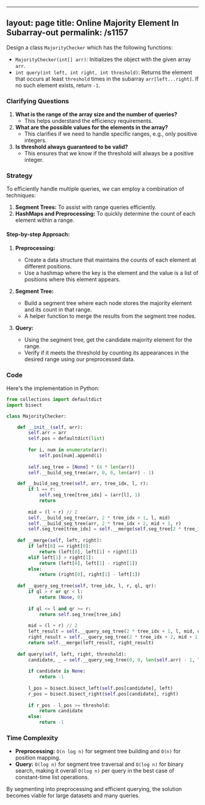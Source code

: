 
---
layout: page
title:  Online Majority Element In Subarray-out
permalink: /s1157
---
Design a class `MajorityChecker` which has the following functions:

- `MajorityChecker(int[] arr)`: Initializes the object with the given array `arr`.
- `int query(int left, int right, int threshold)`: Returns the element that occurs at least `threshold` times in the subarray `arr[left...right]`. If no such element exists, return `-1`.

### Clarifying Questions
1. **What is the range of the array size and the number of queries?**
   - This helps understand the efficiency requirements.
2. **What are the possible values for the elements in the array?**
   - This clarifies if we need to handle specific ranges, e.g., only positive integers.
3. **Is threshold always guaranteed to be valid?**
   - This ensures that we know if the threshold will always be a positive integer.

### Strategy
To efficiently handle multiple queries, we can employ a combination of techniques:

1. **Segment Trees:** To assist with range queries efficiently.
2. **HashMaps and Preprocessing:** To quickly determine the count of each element within a range.

#### Step-by-step Approach:

1. **Preprocessing:** 
   - Create a data structure that maintains the counts of each element at different positions.
   - Use a hashmap where the key is the element and the value is a list of positions where this element appears.

2. **Segment Tree:**
   - Build a segment tree where each node stores the majority element and its count in that range. 
   - A helper function to merge the results from the segment tree nodes.

3. **Query:**
   - Using the segment tree, get the candidate majority element for the range.
   - Verify if it meets the threshold by counting its appearances in the desired range using our preprocessed data.

### Code

Here's the implementation in Python:

```python
from collections import defaultdict
import bisect

class MajorityChecker:

    def __init__(self, arr):
        self.arr = arr
        self.pos = defaultdict(list)
        
        for i, num in enumerate(arr):
            self.pos[num].append(i)
        
        self.seg_tree = [None] * (4 * len(arr))
        self.__build_seg_tree(arr, 0, 0, len(arr) - 1)

    def __build_seg_tree(self, arr, tree_idx, l, r):
        if l == r:
            self.seg_tree[tree_idx] = (arr[l], 1)
            return
        
        mid = (l + r) // 2
        self.__build_seg_tree(arr, 2 * tree_idx + 1, l, mid)
        self.__build_seg_tree(arr, 2 * tree_idx + 2, mid + 1, r)
        self.seg_tree[tree_idx] = self.__merge(self.seg_tree[2 * tree_idx + 1], self.seg_tree[2 * tree_idx + 2])
    
    def __merge(self, left, right):
        if left[0] == right[0]:
            return (left[0], left[1] + right[1])
        elif left[1] > right[1]:
            return (left[0], left[1] - right[1])
        else:
            return (right[0], right[1] - left[1])
    
    def __query_seg_tree(self, tree_idx, l, r, ql, qr):
        if ql > r or qr < l:
            return (None, 0)
        
        if ql <= l and qr >= r:
            return self.seg_tree[tree_idx]
        
        mid = (l + r) // 2
        left_result = self.__query_seg_tree(2 * tree_idx + 1, l, mid, ql, qr)
        right_result = self.__query_seg_tree(2 * tree_idx + 2, mid + 1, r, ql, qr)
        return self.__merge(left_result, right_result)
    
    def query(self, left, right, threshold):
        candidate, _ = self.__query_seg_tree(0, 0, len(self.arr) - 1, left, right)
        
        if candidate is None:
            return -1
        
        l_pos = bisect.bisect_left(self.pos[candidate], left)
        r_pos = bisect.bisect_right(self.pos[candidate], right)
        
        if r_pos - l_pos >= threshold:
            return candidate
        else:
            return -1
```

### Time Complexity
- **Preprocessing:** `O(n log n)` for segment tree building and `O(n)` for position mapping.
- **Query:** `O(log n)` for segment tree traversal and `O(log n)` for binary search, making it overall `O(log n)` per query in the best case of constant-time list operations.

By segmenting into preprocessing and efficient querying, the solution becomes viable for large datasets and many queries.